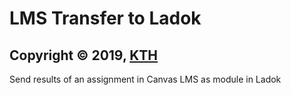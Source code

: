 # LMS Transfer to Ladok

## Copyright © 2019, [KTH](https://github.com/kth)

Send results of an assignment in Canvas LMS as module in Ladok

#
